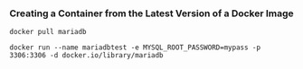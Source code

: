 ### Creating a Container from the Latest Version of a Docker Image
```
docker pull mariadb
```
```
docker run --name mariadbtest -e MYSQL_ROOT_PASSWORD=mypass -p 3306:3306 -d docker.io/library/mariadb
```
